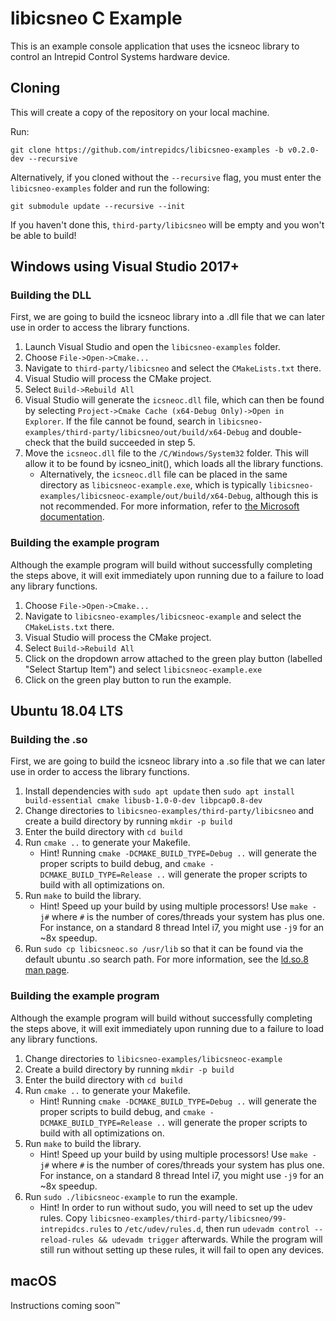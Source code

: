 # libicsneo C Example

This is an example console application that uses the icsneoc library to control an Intrepid Control Systems hardware device.

## Cloning

This will create a copy of the repository on your local machine.

Run:

```shell
git clone https://github.com/intrepidcs/libicsneo-examples -b v0.2.0-dev --recursive
```

Alternatively, if you cloned without the `--recursive` flag, you must enter the `libicsneo-examples` folder and run the following:

```shell
git submodule update --recursive --init
```

If you haven't done this, `third-party/libicsneo` will be empty and you won't be able to build!

## Windows using Visual Studio 2017+

### Building the DLL

First, we are going to build the icsneoc library into a .dll file that we can later use in order to access the library functions.

1. Launch Visual Studio and open the `libicsneo-examples` folder.
2. Choose `File->Open->Cmake...`
3. Navigate to `third-party/libicsneo` and select the `CMakeLists.txt` there.
4. Visual Studio will process the CMake project.
5. Select `Build->Rebuild All`
6. Visual Studio will generate the `icsneoc.dll` file, which can then be found by selecting `Project->Cmake Cache (x64-Debug Only)->Open in Explorer`. If the file cannot be found, search in `libicsneo-examples/third-party/libicsneo/out/build/x64-Debug` and double-check that the build succeeded in step 5.
7. Move the `icsneoc.dll` file to the `/C/Windows/System32` folder. This will allow it to be found by icsneo_init(), which loads all the library functions.
    * Alternatively, the `icsneoc.dll` file can be placed in the same directory as `libicsneoc-example.exe`, which is typically `libicsneo-examples/libicsneoc-example/out/build/x64-Debug`, although this is not recommended. For more information, refer to [the Microsoft documentation](https://docs.microsoft.com/en-us/windows/desktop/dlls/dynamic-link-library-search-order).

### Building the example program

Although the example program will build without successfully completing the steps above, it will exit immediately upon running due to a failure to load any library functions.

1. Choose `File->Open->Cmake...`
2. Navigate to `libicsneo-examples/libicsneoc-example` and select the `CMakeLists.txt` there.
3. Visual Studio will process the CMake project.
4. Select `Build->Rebuild All`
5. Click on the dropdown arrow attached to the green play button (labelled "Select Startup Item") and select `libicsneoc-example.exe`
6. Click on the green play button to run the example.

## Ubuntu 18.04 LTS

### Building the .so

First, we are going to build the icsneoc library into a .so file that we can later use in order to access the library functions.

1. Install dependencies with `sudo apt update` then `sudo apt install build-essential cmake libusb-1.0-0-dev libpcap0.8-dev`
2. Change directories to `libicsneo-examples/third-party/libicsneo` and create a build directory by running `mkdir -p build`
3. Enter the build directory with `cd build`
4. Run `cmake ..` to generate your Makefile.
    * Hint! Running `cmake -DCMAKE_BUILD_TYPE=Debug ..` will generate the proper scripts to build debug, and `cmake -DCMAKE_BUILD_TYPE=Release ..` will generate the proper scripts to build with all optimizations on.
5. Run `make` to build the library.
    * Hint! Speed up your build by using multiple processors! Use `make -j#` where `#` is the number of cores/threads your system has plus one. For instance, on a standard 8 thread Intel i7, you might use `-j9` for an ~8x speedup.
6. Run `sudo cp libicsneoc.so /usr/lib` so that it can be found via the default ubuntu .so search path. For more information, see the [ld.so.8 man page](http://man7.org/linux/man-pages/man8/ld.so.8.html).

### Building the example program

Although the example program will build without successfully completing the steps above, it will exit immediately upon running due to a failure to load any library functions.

1. Change directories to `libicsneo-examples/libicsneoc-example`
2. Create a build directory by running `mkdir -p build`
3. Enter the build directory with `cd build`
4. Run `cmake ..` to generate your Makefile.
    * Hint! Running `cmake -DCMAKE_BUILD_TYPE=Debug ..` will generate the proper scripts to build debug, and `cmake -DCMAKE_BUILD_TYPE=Release ..` will generate the proper scripts to build with all optimizations on.
5. Run `make` to build the library.
    * Hint! Speed up your build by using multiple processors! Use `make -j#` where `#` is the number of cores/threads your system has plus one. For instance, on a standard 8 thread Intel i7, you might use `-j9` for an ~8x speedup.
6. Run `sudo ./libicsneoc-example` to run the example.
    * Hint! In order to run without sudo, you will need to set up the udev rules. Copy `libicsneo-examples/third-party/libicsneo/99-intrepidcs.rules` to `/etc/udev/rules.d`, then run `udevadm control --reload-rules && udevadm trigger` afterwards. While the program will still run without setting up these rules, it will fail to open any devices.

## macOS

Instructions coming soon&trade;
